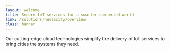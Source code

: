 ```yaml
---
layout: welcome
title: Secure IoT services for a smarter connected world
link: /solutions/nuvlacity/overview
class: banner
---
```


Our cutting-edge cloud technologies simplify the delivery of IoT services to bring cities the systems they need. 


